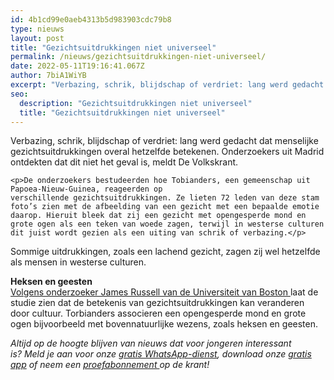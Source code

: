```yaml
---
id: 4b1cd99e0aeb4313b5d983903cdc79b8
type: nieuws
layout: post
title: "Gezichtsuitdrukkingen niet universeel"
permalink: /nieuws/gezichtsuitdrukkingen-niet-universeel/
date: 2022-05-11T19:16:41.067Z
author: 7biA1WiYB
excerpt: "Verbazing, schrik, blijdschap of verdriet: lang werd gedacht dat menselijke gezichtsuitdrukkingen overal hetzelfde betekenen. Onderzoekers uit Madrid ontdekten dat dit niet het geval is, meldt De Volkskrant.  "
seo:
  description: "Gezichtsuitdrukkingen niet universeel"
  title: "Gezichtsuitdrukkingen niet universeel"
---
```

Verbazing, schrik, blijdschap of verdriet: lang werd gedacht dat menselijke gezichtsuitdrukkingen overal hetzelfde betekenen. Onderzoekers uit Madrid ontdekten dat dit niet het geval is, meldt De Volkskrant.  

    <p>De onderzoekers bestudeerden hoe Tobianders, een gemeenschap uit Papoea-Nieuw-Guinea, reageerden op verschillende gezichtsuitdrukkingen. Ze lieten 72 leden van deze stam foto’s zien met de afbeelding van een gezicht met een bepaalde emotie daarop. Hieruit bleek dat zij een gezicht met opengesperde mond en grote ogen als een teken van woede zagen, terwijl in westerse culturen dit juist wordt gezien als een uiting van schrik of verbazing.</p>
<p>Sommige uitdrukkingen, zoals een lachend gezicht, zagen zij wel hetzelfde als mensen in westerse culturen.</p>
<p><strong>Heksen en geesten</strong><br><a href="http://www.nu.nl/wetenschap/4337622/betekenis-van-gezichtsuitdrukkingen-niet-wereldwijd-hetzelfde.html">Volgens onderzoeker James Russell van de Universiteit van Boston </a>laat de studie zien dat de betekenis van gezichtsuitdrukkingen kan veranderen door cultuur. Torbianders associeren een opengesperde mond en grote ogen bijvoorbeeld met bovennatuurlijke wezens, zoals heksen en geesten. </p>
<p><em>Altijd op de hoogte blijven van nieuws dat voor jongeren interessant is? Meld je aan voor onze </em><a href="https://7dagen.netlify.app/whatsapp"><em>gratis WhatsApp-dienst</em></a><em>, download onze </em><a href="https://7dagen.netlify.app/app"><em>gratis app</em></a><em> of neem een </em><a href="https://abonneren.sevendays.nl/abonneren/abonnementen/ae/artikel"><em>proefabonnement </em></a><em>op de krant!</em></p>  

